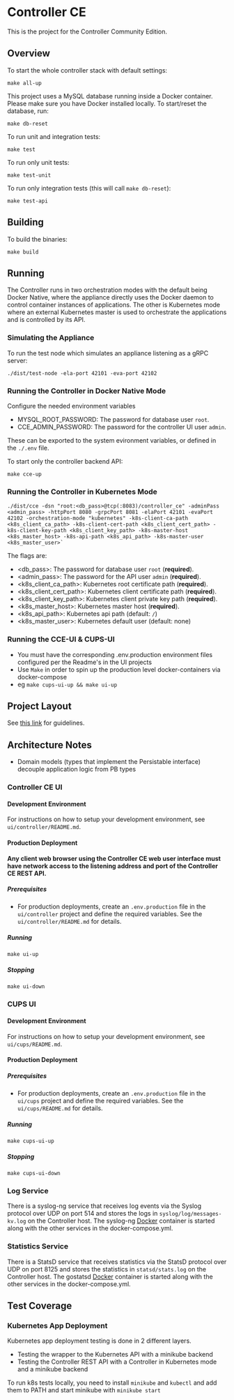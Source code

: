 # Controller CE

This is the project for the Controller Community Edition.

## Overview

To start the whole controller stack with default settings:

`make all-up`

This project uses a MySQL database running inside a Docker container. Please
make sure you have Docker installed locally. To start/reset the database, run:

`make db-reset`

To run unit and integration tests:

`make test`

To run only unit tests:

`make test-unit`

To run only integration tests (this will call `make db-reset`):

`make test-api`

## Building

To build the binaries:

`make build`

## Running

The Controller runs in two orchestration modes with the default being Docker
Native, where the appliance directly uses the Docker daemon to control
container instances of applications. The other is Kubernetes mode where an
external Kubernetes master is used to orchestrate the applications and is
controlled by its API.

### Simulating the Appliance

To run the test node which simulates an appliance listening as a gRPC server:

```
./dist/test-node -ela-port 42101 -eva-port 42102
```

### Running the Controller in Docker Native Mode

Configure the needed environment variables

- MYSQL_ROOT_PASSWORD: The password for database user `root`.
- CCE_ADMIN_PASSWORD: The password for the controller UI user `admin`.

These can be exported to the system evironment variables, or defined in the `./.env` file.

To start only the controller backend API:

```
make cce-up
```

### Running the Controller in Kubernetes Mode

```
./dist/cce -dsn "root:<db_pass>@tcp(:8083)/controller_ce" -adminPass <admin_pass> -httpPort 8080 -grpcPort 8081 -elaPort 42101 -evaPort 42102 -orchestration-mode "kubernetes" -k8s-client-ca-path <k8s_client_ca_path> -k8s-client-cert-path <k8s_client_cert_path> -k8s-client-key-path <k8s_client_key_path> -k8s-master-host <k8s_master_host> -k8s-api-path <k8s_api_path> -k8s-master-user <k8s_master_user>`
```

The flags are:

- <db_pass>: The password for database user `root` (**required**).
- <admin_pass>: The password for the API user `admin` (**required**).
- <k8s_client_ca_path>: Kubernetes root certificate path (**required**).
- <k8s_client_cert_path>: Kubernetes client certificate path (**required**).
- <k8s_client_key_path>: Kubernetes client private key path (**required**).
- <k8s_master_host>: Kubernetes master host (**required**).
- <k8s_api_path>: Kubernetes api path (default: `/`)
- <k8s_master_user>: Kubernetes default user (default: none)

### Running the CCE-UI & CUPS-UI
- You must have the corresponding .env.production environment files configured per the Readme's in the UI projects
- Use `Make` in order to spin up the production level docker-containers via docker-compose
- eg `make cups-ui-up && make ui-up`

## Project Layout

See [this link](https://medium.com/@benbjohnson/standard-package-layout-7cdbc8391fc1)
for guidelines.

## Architecture Notes

- Domain models (types that implement the Persistable interface) decouple application logic from PB types

### Controller CE UI

#### Development Environment

For instructions on how to setup your development environment, see `ui/controller/README.md`.

#### Production Deployment

**Any client web browser using the Controller CE web user interface must have network access
to the listening address and port of the Controller CE REST API.**

##### Prerequisites

- For production deployments, create an `.env.production` file in the
  `ui/controller` project and define the required variables. See the
  `ui/controller/README.md` for details.

##### Running

```
make ui-up
```

##### Stopping

```
make ui-down
```

### CUPS UI

#### Development Environment

For instructions on how to setup your development environment, see `ui/cups/README.md`.

#### Production Deployment

##### Prerequisites
- For production deployments, create an `.env.production` file in the `ui/cups`
  project and define the required variables. See the `ui/cups/README.md` for
  details.

##### Running

```
make cups-ui-up
```

##### Stopping

```
make cups-ui-down
```

### Log Service

There is a syslog-ng service that receives log events via the Syslog protocol
over UDP on port 514 and stores the logs in `syslog/log/messages-kv.log` on
the Controller host. The syslog-ng
[Docker](https://github.com/balabit/syslog-ng-docker) container is started along
with the other services in the docker-compose.yml.

### Statistics Service

There is a StatsD service that receives statistics via the StatsD protocol over
UDP on port 8125 and stores the statistics in `statsd/stats.log` on the
Controller host. The gostatsd [Docker](https://github.com/atlassian/gostatsd)
container is started along with the other services in the docker-compose.yml.

## Test Coverage

### Kubernetes App Deployment

Kubernetes app deployment testing is done in 2 different layers.

- Testing the wrapper to the Kubernetes API with a minikube backend
- Testing the Controller REST API with a Controller in Kubernetes mode and a
  minikube backend

To run k8s tests locally, you need to install `minikube` and `kubectl` and add
them to PATH and start minikube with `minikube start`
